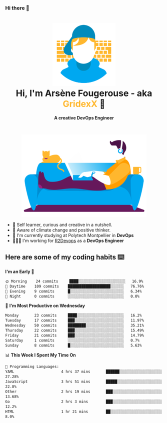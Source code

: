 ### Hi there 👋

<!--
**GridexX/gridexx** is a ✨ _special_ ✨ repository because its `README.md` (this file) appears on your GitHub profile.

Here are some ideas to get you started:

- 🔭 I’m currently working on ...
- 🌱 I’m currently learning ...
- 👯 I’m looking to collaborate on ...
- 🤔 I’m looking for help with ...
- 💬 Ask me about ...
- 📫 How to reach me: ...
- 😄 Pronouns: ...
- ⚡ Fun fact: ...
-->


<!-- Header -->
<h1 align="center">
  <img src="./images/user_profile.png" width="200">
  <br>
  Hi, I'm Arsène Fougerouse - aka <span style="color:#ffb72e">GridexX</span> 👋
</h1>


<p align="center">
  <b>A creative DevOps Engineer </b>
</p>
<br/>
<p align="center">
  <img src="./images/man_couch.png" width="400">
</p>

- 🎨 Self learner, curious and creative in a nutshell. 
- 🌱 Aware of climate change and positive thinker.
- 📕 I'm currently studying at Polytech Montpellier in **DevOps**
- 👨🏻‍💻 I'm working for [R2Devops](https://r2devops.io) as a **DevOps Engineer**


## Here are some of my coding habits ⌨️

<!-- Add a section about tech and Ops stack
  Like this one : https://github.com/Xanthus58#-tech-stack
-->
<!--START_SECTION:waka-->
**I'm an Early 🐤** 

```text
🌞 Morning    24 commits     ████░░░░░░░░░░░░░░░░░░░░░   16.9% 
🌆 Daytime    109 commits    ███████████████████░░░░░░   76.76% 
🌃 Evening    9 commits      █░░░░░░░░░░░░░░░░░░░░░░░░   6.34% 
🌙 Night      0 commits      ░░░░░░░░░░░░░░░░░░░░░░░░░   0.0%

```
📅 **I'm Most Productive on Wednesday** 

```text
Monday       23 commits     ████░░░░░░░░░░░░░░░░░░░░░   16.2% 
Tuesday      17 commits     ███░░░░░░░░░░░░░░░░░░░░░░   11.97% 
Wednesday    50 commits     ████████░░░░░░░░░░░░░░░░░   35.21% 
Thursday     22 commits     ███░░░░░░░░░░░░░░░░░░░░░░   15.49% 
Friday       21 commits     ███░░░░░░░░░░░░░░░░░░░░░░   14.79% 
Saturday     1 commits      ░░░░░░░░░░░░░░░░░░░░░░░░░   0.7% 
Sunday       8 commits      █░░░░░░░░░░░░░░░░░░░░░░░░   5.63%

```


📊 **This Week I Spent My Time On** 

```text
💬 Programming Languages: 
YAML                     4 hrs 37 mins       ██████░░░░░░░░░░░░░░░░░░░   27.28% 
JavaScript               3 hrs 51 mins       █████░░░░░░░░░░░░░░░░░░░░   22.8% 
Other                    2 hrs 19 mins       ███░░░░░░░░░░░░░░░░░░░░░░   13.68% 
Go                       2 hrs 3 mins        ███░░░░░░░░░░░░░░░░░░░░░░   12.2% 
HTML                     1 hr 21 mins        ██░░░░░░░░░░░░░░░░░░░░░░░   8.0%

```


<!--END_SECTION:waka-->
